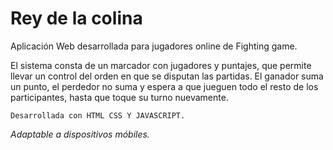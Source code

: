 # Rey de la colina

Aplicación Web desarrollada para jugadores online de Fighting game. 

El sistema consta de un marcador con jugadores y puntajes, que permite llevar un control del orden en que se disputan las partidas.
El ganador suma un punto, el perdedor no suma y espera a que jueguen todo el resto de los participantes, hasta que toque su turno nuevamente.


`Desarrollada con HTML CSS Y JAVASCRIPT. `

*Adaptable a dispositivos móbiles.*
